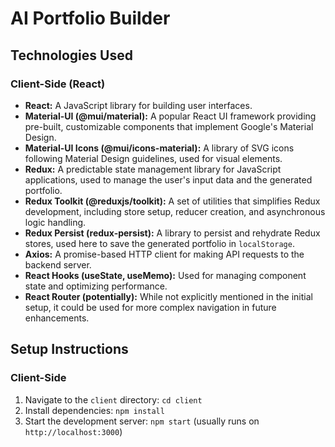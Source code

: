 # AI Portfolio Builder

## Technologies Used

### Client-Side (React)

* **React:** A JavaScript library for building user interfaces.
* **Material-UI (@mui/material):** A popular React UI framework providing pre-built, customizable components that implement Google's Material Design.
* **Material-UI Icons (@mui/icons-material):** A library of SVG icons following Material Design guidelines, used for visual elements.
* **Redux:** A predictable state management library for JavaScript applications, used to manage the user's input data and the generated portfolio.
* **Redux Toolkit (@reduxjs/toolkit):** A set of utilities that simplifies Redux development, including store setup, reducer creation, and asynchronous logic handling.
* **Redux Persist (redux-persist):** A library to persist and rehydrate Redux stores, used here to save the generated portfolio in `localStorage`.
* **Axios:** A promise-based HTTP client for making API requests to the backend server.
* **React Hooks (useState, useMemo):** Used for managing component state and optimizing performance.
* **React Router (potentially):** While not explicitly mentioned in the initial setup, it could be used for more complex navigation in future enhancements.

## Setup Instructions

### Client-Side

1.  Navigate to the `client` directory: `cd client`
2.  Install dependencies: `npm install`
3.  Start the development server: `npm start` (usually runs on `http://localhost:3000`)

